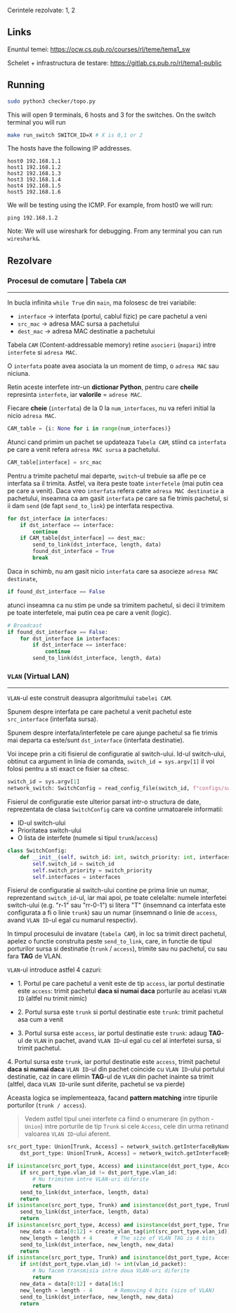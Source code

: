 Cerintele rezolvate: 1, 2


## Links

Enuntul temei: <https://ocw.cs.pub.ro/courses/rl/teme/tema1_sw>

Schelet + infrastructura de testare: <https://gitlab.cs.pub.ro/rl/tema1-public>


## Running

```bash
sudo python3 checker/topo.py
```

This will open 9 terminals, 6 hosts and 3 for the switches. On the switch terminal you will run 

```bash
make run_switch SWITCH_ID=X # X is 0,1 or 2
```

The hosts have the following IP addresses.
```
host0 192.168.1.1
host1 192.168.1.2
host2 192.168.1.3
host3 192.168.1.4
host4 192.168.1.5
host5 192.168.1.6
```

We will be testing using the ICMP. For example, from host0 we will run:

```
ping 192.168.1.2
```

Note: We will use wireshark for debugging. From any terminal you can run `wireshark&`.




## Rezolvare

### Procesul de comutare | Tabela `CAM`
---


In bucla infinita `while True` din `main`, ma folosesc de trei variabile:

- `interface` -> interfata (portul, cablul fizic) pe care pachetul a veni
- `src_mac` -> adresa MAC sursa a pachetului
- `dest_mac` -> adresa MAC destinatie a pachetului


Tabela `CAM` (Content-addressable memory) retine `asocieri` (`mapari`)
intre `interfete` si `adresa MAC`.

O `interfata` poate avea asociata la un moment de timp,
o `adresa MAC` sau niciuna.


Retin aceste interfete intr-un **dictionar Python**,
pentru care **cheile** represinta `interfete`,
iar **valorile** = `adrese MAC`.

Fiecare **cheie** (`interfata`) de la 0 la `num_interfaces`,
nu va referi initial la nicio `adresa MAC`.


```python 3
CAM_table = {i: None for i in range(num_interfaces)}
```


Atunci cand primim un pachet se updateaza `Tabela CAM`,
stiind ca `interfata` pe care a venit refera `adresa MAC sursa` a pachetului.



```python 3
CAM_table[interface] = src_mac
```


Pentru a trimite pachetul mai departe, `switch`-ul trebuie sa afle pe ce interfata sa il trimita.
Astfel, va itera peste toate `interfetele` (mai putin cea pe care a venit).
Daca vreo `interfata` refera catre `adresa MAC destinatie` a pachetului,
inseamna ca am gasit `interfata` pe care sa fie trimis pachetul,
si ii dam `send` (de fapt `send_to_link`) pe interfata respectiva.


```python 3
for dst_interface in interfaces:
    if dst_interface == interface:
        continue
    if CAM_table[dst_interface] == dest_mac:
        send_to_link(dst_interface, length, data)
        found_dst_interface = True
        break
```


Daca in schimb, nu am gasit nicio `interfata` care sa asocieze `adresa MAC destinate`,
```python 3
if found_dst_interface == False
```
atunci inseamna ca nu stim pe unde sa trimitem pachetul,
si deci il trimitem pe toate interfetele, mai putin cea pe care a venit (logic).


```python 3
# Broadcast
if found_dst_interface == False:
    for dst_interface in interfaces:
        if dst_interface == interface:
            continue
        send_to_link(dst_interface, length, data)
```





### `VLAN` (Virtual LAN)
---


`VLAN`-ul este construit deasupra algoritmului `tabelei CAM`.

Spunem despre interfata pe care pachetul a venit pachetul este `src_interface` (interfata sursa).


Spunem despre interfata/interfetele pe care ajunge pachetul sa fie trimis mai departa ca este/sunt `dst_interface` (interfata destinatie).

Voi incepe prin a citi fisierul de configuratie al switch-ului.
Id-ul switch-ului, obtinut ca argument in linia de comanda, `switch_id = sys.argv[1]`
il voi folosi pentru a sti exact ce fisier sa citesc.

```python
switch_id = sys.argv[1]
network_switch: SwitchConfig = read_config_file(switch_id, f"configs/switch{switch_id}.cfg")
```


Fisierul de configuratie este ulterior parsat intr-o structura de date,
reprezentata de clasa `SwitchConfig`
care va contine urmatoarele informatii:
- ID-ul switch-ului
- Prioritatea switch-ului
- O lista de interfete (numele si tipul `trunk`/`access`)


```python
class SwitchConfig:
    def __init__(self, switch_id: int, switch_priority: int, interfaces: List[SwitchInterface]):
        self.switch_id = switch_id
        self.switch_priority = switch_priority
        self.interfaces = interfaces
```


Fisierul de configuratie al switch-ului
contine pe prima linie un numar, reprezentand `switch_id`-ul,
iar mai apoi, pe toate celelalte:
numele interfetei switch-ului (e.g. "r-1" sau "rr-0-1")
si litera "T" (insemnand ca interfata este configurata a fi o linie `trunk`)
sau un numar (insemnand o linie de `access`, avand `VLAN ID`-ul egal cu numarul respectiv).




In timpul procesului de invatare (`tabela CAM`),
in loc sa trimit direct pachetul,
apelez o functie construita peste `send_to_link`, care,
in functie de tipul porturilor sursa si destinatie (`trunk` / `access`),
trimite sau nu pachetul, cu sau fara **TAG** de VLAN.


`VLAN`-ul introduce astfel 4 cazuri:

- 1\. Portul pe care pachetul a venit este de tip `access`, iar portul destinatie este `access`:
trimit pachetul **daca si numai daca** porturile au acelasi `VLAN ID`
(altfel nu trimit nimic)

- 2\. Portul sursa este `trunk` si portul destinatie este `trunk`:
trimit pachetul asa cum a venit

- 3\. Portul sursa este `access`, iar portul destinatie este `trunk`:
adaug **TAG**-ul de `VLAN` in pachet,
avand `VLAN ID`-ul egal cu cel al interfetei sursa,
si trimit pachetul.


4\. Portul sursa este `trunk`, iar portul destinatie este `access`,
trimit pachetul **daca si numai daca**
`VLAN ID`-ul din pachet coincide cu `VLAN ID`-ului portului destinatie,
caz in care elimin **TAG**-ul de `VLAN` din pachet inainte sa trimit
(altfel, daca `VLAN ID`-urile sunt diferite, pachetul se va pierde)


Aceasta logica se implementeaza, facand **pattern matching** intre tipurile porturilor (`trunk / access`).

> Vedem astfel tipul unei interfete ca fiind o enumerare
> (in python - `Union`) intre porturile de tip `Trunk`
> si cele `Access`, cele din urma retinand valoarea `VLAN ID`-ului aferent.


```python
src_port_type: Union[Trunk, Access] = network_switch.getInterfaceByName(src_name)
    dst_port_type: Union[Trunk, Access] = network_switch.getInterfaceByName(dst_name)

if isinstance(src_port_type, Access) and isinstance(dst_port_type, Access):
    if src_port_type.vlan_id != dst_port_type.vlan_id:
        # Nu trimitem intre VLAN-uri diferite
        return
    send_to_link(dst_interface, length, data)
    return
if isinstance(src_port_type, Trunk) and isinstance(dst_port_type, Trunk):
    send_to_link(dst_interface, length, data)
    return
if isinstance(src_port_type, Access) and isinstance(dst_port_type, Trunk):
    new_data = data[0:12] + create_vlan_tag(int(src_port_type.vlan_id)) + data[12:]
    new_length = length + 4       # The size of VLAN TAG is 4 bits
    send_to_link(dst_interface, new_length, new_data)
    return
if isinstance(src_port_type, Trunk) and isinstance(dst_port_type, Access):
    if int(dst_port_type.vlan_id) != int(vlan_id_packet):
        # Nu facem transmisia intre doua VLAN-uri diferite
        return
    new_data = data[0:12] + data[16:]
    new_length = length - 4       # Removing 4 bits (size of VLAN)
    send_to_link(dst_interface, new_length, new_data)
    return
```